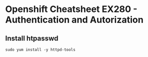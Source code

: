 # Openshift Cheatsheet EX280 - Authentication and Autorization

## Install htpasswd

```
sudo yum install -y httpd-tools
```
